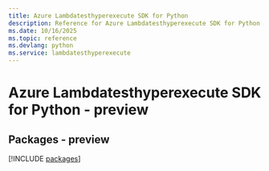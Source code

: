 ```yaml
---
title: Azure Lambdatesthyperexecute SDK for Python
description: Reference for Azure Lambdatesthyperexecute SDK for Python
ms.date: 10/16/2025
ms.topic: reference
ms.devlang: python
ms.service: lambdatesthyperexecute
---
```

# Azure Lambdatesthyperexecute SDK for Python - preview
## Packages - preview
[!INCLUDE [packages](lambdatesthyperexecute-index.md)]